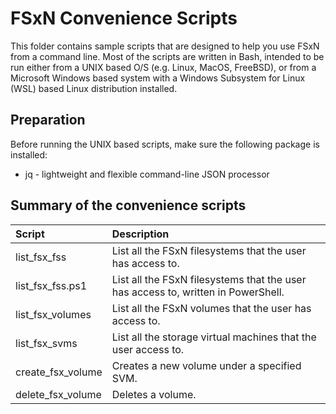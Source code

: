 # FSxN Convenience Scripts
This folder contains sample scripts that are designed to help you use FSxN from
a command line. Most of the scripts are written in Bash, intended to be run either from
a UNIX based O/S (e.g. Linux, MacOS, FreeBSD), or from a Microsoft Windows based system with a
Windows Subsystem for Linux (WSL) based Linux distribution installed.

## Preparation
Before running the UNIX based scripts, make sure the following package is installed:

* jq  - lightweight and flexible command-line JSON processor

## Summary of the convenience scripts

| Script                  | Description     |
|:------------------------|:----------------|
|list_fsx_fss             | List all the FSxN filesystems that the user has access to. |
|list_fsx_fss.ps1         | List all the FSxN filesystems that the user has access to, written in PowerShell. |
|list_fsx_volumes         | List all the FSxN volumes that the user has access to. |
|list_fsx_svms            | List all the storage virtual machines that the user access to. |
|create_fsx_volume        | Creates a new volume under a specified SVM. |
|delete_fsx_volume        | Deletes a volume. |
